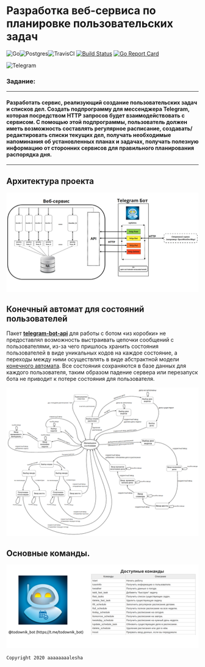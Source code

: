 # Разработка веб-сервиса по планировке пользовательских задач

<img alt="Go" src="https://img.shields.io/badge/go-%2300ADD8.svg?&style=for-the-badge&logo=go&logoColor=white"/><img alt="Postgres" src ="https://img.shields.io/badge/postgres-%23316192.svg?&style=for-the-badge&logo=postgresql&logoColor=white"/><img alt="TravisCI" src="https://img.shields.io/badge/travisci%20-%232B2F33.svg?&style=for-the-badge&logo=travis&logoColor=white"/>
[![Build Status](https://travis-ci.com/bmstu-iu8-g4-2020-project/todo_web_service.svg?branch=master)](https://travis-ci.com/bmstu-iu8-g4-2020-project/todo_web_service)
[![Go Report Card](https://goreportcard.com/badge/github.com/bmstu-iu8-g4-2020-project/todo_web_service)](https://goreportcard.com/report/github.com/bmstu-iu8-g4-2020-project/todo_web_service)

<img alt="Telegram" src="https://img.shields.io/badge/aaaaaaaalesha-2CA5E0?style=for-the-badge&logo=telegram&logoColor=white" />


### Задание:

***

#### Разработать сервис, реализующий создание пользовательских задач и списков дел. Создать подпрограмму для мессенджера Telegram, которая посредством HTTP запросов будет взаимодействовать с сервисом. С помощью этой подпрограммы, пользователь должен иметь возможность составлять регулярное расписание, создавать/редактировать списки текущих дел, получать необходимые напоминания об установленных планах и задачах, получать полезную информацию от сторонних сервисов для правильного планирования распорядка дня.

***

## Архитектура проекта

![Project Architecture](assets/images/project_architecture.png)

## Конечный автомат для состояний пользователей

Пакет [__telegram-bot-api__](https://github.com/go-telegram-bot-api/telegram-bot-api) для работы с ботом «из коробки» не предоставлял
возможность выстраивать цепочки сообщений с пользователями, из-за чего
пришлось хранить состояния пользователей в виде уникальных кодов на
каждое состояние, а переходы между ними осуществлять в виде абстрактной
модели [конечного автомата](https://ru.wikipedia.org/wiki/%D0%9A%D0%BE%D0%BD%D0%B5%D1%87%D0%BD%D1%8B%D0%B9_%D0%B0%D0%B2%D1%82%D0%BE%D0%BC%D0%B0%D1%82). Все состояния сохраняются в базе
данных для каждого пользователя, таким образом падение сервера или
перезапуск бота не приводит к потере состояния для пользователя.

![FMS](assets/images/FMS_for_user_states.png)

## Основные команды.

[![Bot and commands](assets/images/bot&commands.png)](https://t.me/todownik_bot "t.me/todownik_bot")

```shell
Copyright 2020 aaaaaaaalesha 
```
